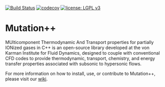 [![Build Status](https://travis-ci.org/mutationpp/Mutationpp.svg?branch=master)](https://travis-ci.org/mutationpp/Mutationpp)
[![codecov](https://codecov.io/gh/mutationpp/Mutationpp/branch/master/graph/badge.svg)](https://codecov.io/gh/mutationpp/Mutationpp)
[![license: LGPL v3](https://img.shields.io/badge/License-LGPL%20v3-blue.svg)](https://www.gnu.org/licenses/lgpl-3.0)

Mutation++
==========

MUlticomponent Thermodynamic And Transport properties for partially IONized gases in C++ is an open-source library developed at the von Karman Institute for Fluid Dynamics, designed to couple with conventional CFD codes to provide thermodynamic, transport, chemistry, and energy transfer properties associated with subsonic to hypersonic flows.

For more information on how to install, use, or contribute to Mutation++, please visit our [wiki](https://github.com/mutationpp/Mutationpp/wiki).
